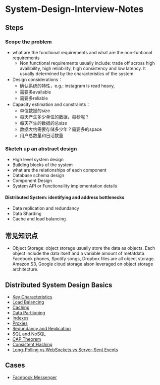 # System-Design-Interview-Notes

## Steps
### Scope the problem

- what are the functional requirements and what are the non-funtional requirements
  - Non functional requirements usually include: trade off across high availibility, high reliability, high consistency and low latency. It usually determined by the characteristics of the system
- Design considerations：
  - 确认系统的特性，e.g.: instagram is read heavy,
  - 需要多available
  - 需要多reliable
- Capacity estimation and constraints：
  - 单位数据的size
  - 每天产生多少单位的数据，每秒呢？
  - 每天产生的数据的总size
  - 数据大约需要存储多少年？需要多的space
  - 用户总数量和日活数量

### Sketch up an abstract design
- High level system design
- Building blocks of the system
- what are the relationships of each component
- Database schema design
- Component Design
- System API or Functionaility implementation details

#### Distributed System: identifying and address bottlenecks
- Data replication and redundancy
- Data Sharding
- Cache and load balancing

## 常见知识点
- Object Storage: object storage usually store the data as objects. Each object include the data itself and a variable amount of metatdata. Facebook phones, Spotify songs, Dropbox files are all object storage. Amazon S3, Google cloud storage alson leveraged on object storage architecture.

## Distributed System Design Basics
- [Key Characteristics](basics/key-characteristics.md)
- [Load Balancing](basics/load-balancing.md)
- [Caching](basics/caching.md)
- [Data Partiioning](basics/data-partitioning.md)
- [Indexes](basics/indexes.md)
- [Proxies](basics/indexes.md)
- [Redundancy and Replication](basics/redundancy-and-replication.md)
- [SQL and NoSQL](basics/sql-vs-nosql.md)
- [CAP Theorem](basics/CAP.md)
- [Consistent Hashing](basics/consistent-hashing.md)
- [Long-Polling vs WebSockets vs Server-Sent Events](basics/client-server-communication.md)

## Cases
- [Facebook Messenger](cases/facebook-messenger.md)

